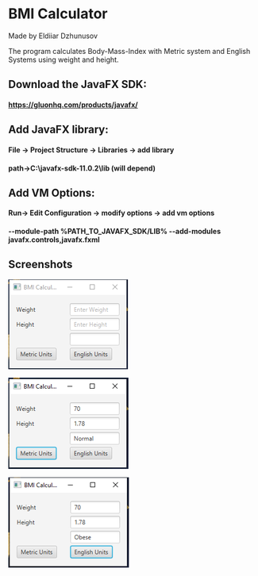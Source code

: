 # BMI Calculator
Made by Eldiiar Dzhunusov

The program calculates Body-Mass-Index with Metric system and English Systems using weight and height.

## Download the JavaFX SDK:
#### https://gluonhq.com/products/javafx/

## Add JavaFX library:

#### File -> Project Structure -> Libraries -> add library 
#### path->C:\javafx-sdk-11.0.2\lib (will depend)

## Add VM Options:
#### Run-> Edit Configuration -> modify options -> add vm options
#### --module-path %PATH_TO_JAVAFX_SDK/LIB% --add-modules javafx.controls,javafx.fxml 

## Screenshots
![](img1.png)


![](img2.png)


![](img3.png)
